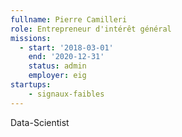 ```yaml
---
fullname: Pierre Camilleri
role: Entrepreneur d'intérêt général
missions:
  - start: '2018-03-01'
    end: '2020-12-31'
    status: admin
    employer: eig
startups:
    - signaux-faibles
---
```


Data-Scientist
